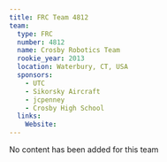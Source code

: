 ```yaml
---
title: FRC Team 4812
team:
  type: FRC
  number: 4812
  name: Crosby Robotics Team
  rookie_year: 2013
  location: Waterbury, CT, USA
  sponsors:
    - UTC
    - Sikorsky Aircraft
    - jcpenney
    - Crosby High School
  links:
    Website: 
---
```

No content has been added for this team